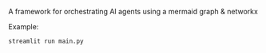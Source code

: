 A framework for orchestrating AI agents using a mermaid graph & networkx

   Example:
   ```
 streamlit run main.py
   ```
